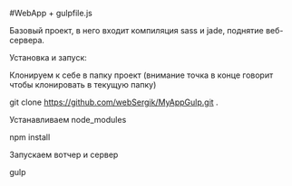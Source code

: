 #WebApp + gulpfile.js

Базовый проект, в него входит компиляция sass и jade, поднятие веб-сервера.

Установка и запуск:

Клонируем к себе в папку проект (внимание точка в конце говорит чтобы клонировать в текущую папку)

git clone https://github.com/webSergik/MyAppGulp.git .

Устанавливаем node_modules

npm install

Запускаем вотчер и сервер

gulp